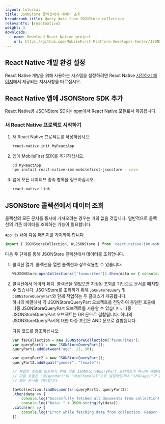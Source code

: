```yaml
---
layout: tutorial
title: JSONStore 콜렉션에서 데이터 조회
breadcrumb_title: Query data from JSONStore collection
relevantTo: [reactnative]
weight: 3
downloads:
  - name: Download React Native project
    url: https://github.com/MobileFirst-Platform-Developer-Center/JSONStoreReactNative
---
```

<!-- NLS_CHARSET=UTF-8 -->
##  React Native 개발 환경 설정
React Native 개발을 위해 사용하는 시스템을 설정하려면 React Native [시작하기 페이지](https://facebook.github.io/react-native/docs/getting-started.html)에서 제공되는 지시사항을 따르십시오.

##  React Native 앱에 JSONStore SDK 추가
React Native용 JSONStore SDK는 [npm](https://www.npmjs.com/package/react-native-mobilefirst-jsonstore)에서 React Native 모듈로서 제공됩니다.

### 새 React Native 프로젝트 시작하기
1. 새 React Native 프로젝트를 작성하십시오.
    ```bash
    react-native init MyReactApp
    ```

2. 앱에 MobileFirst SDK를 추가하십시오.
    ```bash
    cd MyReactApp
    npm install react-native-ibm-mobilefirst-jsonstore --save
    ```

3.  앱에 모든 네이티브 종속 항목을 링크하십시오.
    ```bash
    react-native link
    ```

## JSONStore 콜렉션에서 데이터 조회
콜렉션의 모든 문서를 동시에 가져오려는 경우는 거의 없을 것입니다. 일반적으로 콜렉션의 기존 데이터를 조회하는 기능이 필요합니다.

`App.js` 내에 다음 패키지를 가져와야 합니다.

```javascript
import { JSONStoreCollection, WLJSONStore } from 'react-native-ibm-mobilefirst-jsonstore';
```

다음 두 단계를 통해 JSONStore 콜렉션에서 데이터를 조회합니다.

1. 콜렉션 열기. 콜렉션을 열면 콜렉션과 상호작용할 수 있습니다.
    ```javascript
    WLJSONStore.openCollections(['favourites']).then(data => { console.log(data); }).catch(err =>{ console.log(err); });
    ```

2. 콜렉션에서 데이터 페치. 콜렉션을 열었으면 지정된 조회를 기반으로 문서를 페치할 수 있습니다. JSONStore를 조회하기 위해 `JSONStoreQuery` 및 `JSONStoreQueryPart`와 함께 작업하는 두 클래스가 제공됩니다.<br/>
        하나의 배열에서 각 JSONStoreQueryPart 오브젝트를 전달하여 동일한 호출에 다중 JSONStoreQueryPart 오브젝트를 사용할 수 있습니다.
    다중 JSONStoreQueryPart 오브젝트는 OR 문으로 결합됩니다.
    하나의 JSONStoreQueryPart에 대한 다중 조건은 AND 문으로 결합됩니다.

    다음 코드를 참조하십시오.

    ```javascript
    var favCollection = new JSONStoreCollection('favourites');
    var queryPart1 = new JSONStoreQueryPart();
    queryPart1.addBetween("age", 21, 50);

    var queryPart2 = new JSONStoreQueryPart();
    queryPart2.addEqual("gender", "female");

    // 복잡한 조회를 빌드하기 위해 다중 JSONStoreQueryPart 오브젝트가 하나의 배열에서 어떻게 전달되는지에 주의하십시오.
    // 다음 호출은 "성(gender)"이 "여성(female)"으로 설정되었거나 "나이(age)"가 21 - 50 사이인
    // 모든 문서를 리턴합니다.

    favCollection.findDocuments([queryPart1, queryPart2])
    .then(data => {
    	console.log("Succesfully fetched all documents from collection!"));
    	console.log("Data: " + JSON.stringify(data));
    .catch(err => {
    	console.log("Error while fetching data from collection. Reason : " + err);
    });
    ```    
